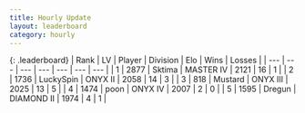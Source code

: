 ```yaml
---
title: Hourly Update
layout: leaderboard
category: hourly
---
```


{: .leaderboard}
| Rank | LV | Player | Division | Elo | Wins | Losses |
| --- | --- | --- | --- | --- | --- | --- |
| <span data-change="0">1</span> | 2877 | <span title="ID: 353063">Sktima</span> | MASTER IV | <span data-change="0">2121</span> | <span data-change="0">16</span> | <span data-change="0">1</span> |
| <span data-change="0">2</span> | 1736 | <span title="ID: 498412">LuckySpin</span> | ONYX II | <span data-change="-17">2058</span> | <span data-change="0">14</span> | <span data-change="1">3</span> |
| <span data-change="0">3</span> | 818 | <span title="ID: 611082">Mustard</span> | ONYX III | <span data-change="0">2025</span> | <span data-change="0">13</span> | <span data-change="0">5</span> |
| <span data-change="0">4</span> | 1474 | <span title="ID: 540690">poon</span> | ONYX IV | <span data-change="11">2007</span> | <span data-change="1">2</span> | <span data-change="0">0</span> |
| <span data-change="3">5</span> | 1595 | <span title="ID: 337810">Dregun</span> | DIAMOND II | <span data-change="20">1974</span> | <span data-change="2">4</span> | <span data-change="0">1</span> |